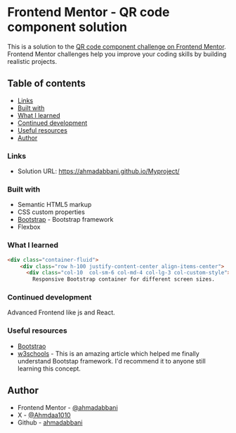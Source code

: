 # Frontend Mentor - QR code component solution

This is a solution to the [QR code component challenge on Frontend Mentor](https://www.frontendmentor.io/challenges/qr-code-component-iux_sIO_H). Frontend Mentor challenges help you improve your coding skills by building realistic projects. 

## Table of contents

  - [Links](#links)
  - [Built with](#built-with)
  - [What I learned](#what-i-learned)
  - [Continued development](#continued-development)
  - [Useful resources](#useful-resources)
  - [Author](#author)



### Links

- Solution URL: https://ahmadabbani.github.io/Myproject/

### Built with

- Semantic HTML5 markup
- CSS custom properties
- [Bootstrap](https://getbootstrap.com/) - Bootstrap framework
- Flexbox


### What I learned

```html Bootstrap framework
<div class="container-fluid">
    <div class="row h-100 justify-content-center align-items-center">
      <div class="col-10  col-sm-6 col-md-4 col-lg-3 col-custom-style">
        Responsive Bootstrap container for different screen sizes.
```


### Continued development

Advanced Frontend like js and React.


### Useful resources

- [Bootstrao](https://getbootstrap.com/)
- [w3schools](https://www.w3schools.com/bootstrap/bootstrap_ver.asp) - This is an amazing article which helped me finally understand Bootstap framework. I'd recommend it to anyone still learning this concept.


## Author

- Frontend Mentor - [@ahmadabbani](https://www.frontendmentor.io/profile/ahmadabbani)
- X - [@Ahmdaa1010](https://www.X.com/Ahmdaa1010)
- Github - [ahmadabbani](https://github.com/ahmadabbani)

